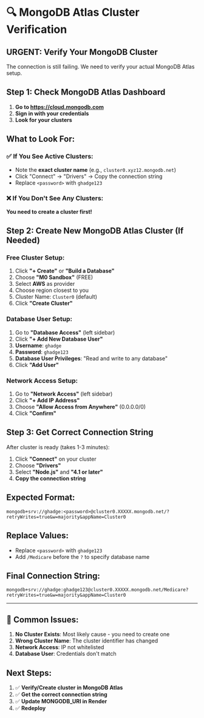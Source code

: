 # 🔍 MongoDB Atlas Cluster Verification

## URGENT: Verify Your MongoDB Cluster

The connection is still failing. We need to verify your actual MongoDB Atlas setup.

## Step 1: Check MongoDB Atlas Dashboard

1. **Go to https://cloud.mongodb.com**
2. **Sign in with your credentials**
3. **Look for your clusters**

## What to Look For:

### ✅ If You See Active Clusters:
- Note the **exact cluster name** (e.g., `cluster0.xyz12.mongodb.net`)
- Click "Connect" → "Drivers" → Copy the connection string
- Replace `<password>` with `ghadge123`

### ❌ If You Don't See Any Clusters:
**You need to create a cluster first!**

## Step 2: Create New MongoDB Atlas Cluster (If Needed)

### Free Cluster Setup:
1. Click **"+ Create"** or **"Build a Database"**
2. Choose **"M0 Sandbox"** (FREE)
3. Select **AWS** as provider
4. Choose region closest to you
5. Cluster Name: `Cluster0` (default)
6. Click **"Create Cluster"**

### Database User Setup:
1. Go to **"Database Access"** (left sidebar)
2. Click **"+ Add New Database User"**
3. **Username**: `ghadge`
4. **Password**: `ghadge123`
5. **Database User Privileges**: "Read and write to any database"
6. Click **"Add User"**

### Network Access Setup:
1. Go to **"Network Access"** (left sidebar)
2. Click **"+ Add IP Address"**
3. Choose **"Allow Access from Anywhere"** (0.0.0.0/0)
4. Click **"Confirm"**

## Step 3: Get Correct Connection String

After cluster is ready (takes 1-3 minutes):
1. Click **"Connect"** on your cluster
2. Choose **"Drivers"**
3. Select **"Node.js"** and **"4.1 or later"**
4. **Copy the connection string**

## Expected Format:
```
mongodb+srv://ghadge:<password>@cluster0.XXXXX.mongodb.net/?retryWrites=true&w=majority&appName=Cluster0
```

## Replace Values:
- Replace `<password>` with `ghadge123`
- Add `/Medicare` before the `?` to specify database name

## Final Connection String:
```
mongodb+srv://ghadge:ghadge123@cluster0.XXXXX.mongodb.net/Medicare?retryWrites=true&w=majority&appName=Cluster0
```

---

## 🚨 Common Issues:

1. **No Cluster Exists**: Most likely cause - you need to create one
2. **Wrong Cluster Name**: The cluster identifier has changed
3. **Network Access**: IP not whitelisted
4. **Database User**: Credentials don't match

## Next Steps:
1. ✅ **Verify/Create cluster in MongoDB Atlas**
2. ✅ **Get the correct connection string**
3. ✅ **Update MONGODB_URI in Render**
4. ✅ **Redeploy**
